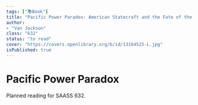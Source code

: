 ```yaml
---
tags: ["📚Book"]
title: "Pacific Power Paradox: American Statecraft and the Fate of the Asian Peace"
author:
- "Van Jackson"
class: "632"
status: "to read"
cover: "https://covers.openlibrary.org/b/id/13164525-L.jpg"
isPublished: true
---
```


# Pacific Power Paradox

Planned reading for SAASS 632.
